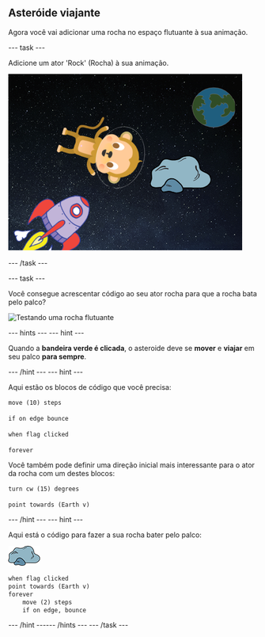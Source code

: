 ## Asteróide viajante

Agora você vai adicionar uma rocha no espaço flutuante à sua animação.

--- task ---

Adicione um ator 'Rock' (Rocha) à sua animação.

![Adicionando um ator de rocha](images/space-rock-sprite.png)

--- /task ---

--- task ---

Você consegue acrescentar código ao seu ator rocha para que a rocha bata pelo palco?

![Testando uma rocha flutuante](images/space-bounce-test.png)

--- hints ---
 --- hint ---

Quando a **bandeira verde é clicada**, o asteroide deve se **mover** e **viajar** em seu palco **para sempre**.

--- /hint --- --- hint ---

Aqui estão os blocos de código que você precisa:

```blocks3
move (10) steps

if on edge bounce

when flag clicked

forever
```

Você também pode definir uma direção inicial mais interessante para o ator da rocha com um destes blocos:

```blocks3
turn cw (15) degrees

point towards (Earth v)
```

--- /hint --- --- hint ---

Aqui está o código para fazer a sua rocha bater pelo palco:

![Ator de rocha](images/sprite-rock.png)

```blocks3
when flag clicked
point towards (Earth v)
forever
    move (2) steps
    if on edge, bounce
```

--- /hint ------ /hints --- --- /task ---